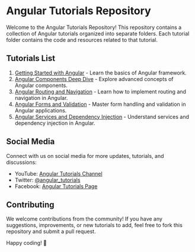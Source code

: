 # Angular Tutorials Repository

Welcome to the Angular Tutorials Repository! This repository contains a collection of Angular tutorials organized into separate folders. Each tutorial folder contains the code and resources related to that tutorial.

## Tutorials List

1. [Getting Started with Angular](./getting-started) - Learn the basics of Angular framework.
2. [Angular Components Deep Dive](./components-deep-dive) - Explore advanced concepts of Angular components.
3. [Angular Routing and Navigation](./routing-navigation) - Learn how to implement routing and navigation in Angular.
4. [Angular Forms and Validation](./forms-validation) - Master form handling and validation in Angular applications.
5. [Angular Services and Dependency Injection](./services-di) - Understand services and dependency injection in Angular.

## Social Media

Connect with us on social media for more updates, tutorials, and discussions:

- YouTube: [Angular Tutorials Channel](https://www.youtube.com/angular-tutorials)
- Twitter: [@angular_tutorials](https://twitter.com/angular_tutorials)
- Facebook: [Angular Tutorials Page](https://www.facebook.com/angular-tutorials)

## Contributing

We welcome contributions from the community! If you have any suggestions, improvements, or new tutorials to add, feel free to fork this repository and submit a pull request.

Happy coding! 🚀
